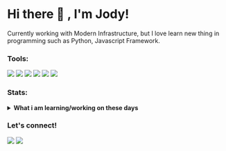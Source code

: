 # Hi there 👋 , I'm Jody!
Currently working with Modern Infrastructure, but I love learn new thing in programming such as Python, Javascript Framework.  

### Tools:
<p>
    <img src="https://img.shields.io/badge/OS-MacOS-blue?&logo=apple" />
    <img src="https://img.shields.io/badge/logo-ansible-red?style=for-the-badge&logo=ansible&label=%20" />
    <img src="https://img.shields.io/badge/logo-terraform-yellow?style=for-the-badge&logo=terraform&label=%20" />
    <img src="https://img.shields.io/badge/logo-gitlab-blue?style=for-the-badge&logo=gitlab&label=%20" />
    <img src="https://img.shields.io/badge/logo-jenkins-gray?style=for-the-badge&logo=jenkins&logoColor=white&label=%20" />
    <img src="https://img.shields.io/badge/Text%20Editor-Visual%20Studio%20Code-blue?&logo=visual%20studio%20code&logoColor=blue" />
</p>

### Stats:
<details>
 <summary><strong>What i am learning/working on these days</strong></summary>
    - 🔭 I’m currently working on Modern Infrastructure </br>
    - 🌱 I’m currently learning Python and Javascript Framework </br>
    - 💬 Ask me about anything.</br>
    - 📫 How to reach me: <a href="mailto:jodyheryanto18@gmail.com">Email me!</a>  </br>
    - 😄 Pronouns: He/Him </br>
    - ⚡ Fun fact: ... </br>
</details>

### Let's connect!
<p>
    <a href="https://jody.my.id" target="blank"><img src="https://img.shields.io/badge/Website-https://jody.my.id-green?" /></a>
    <a href="https://www.linkedin.com/in/jodyheryanto" target="blank"><img src="https://img.shields.io/badge/jody-heryanto?style=flat&logo=linkedin" /></a>
</p>

<!--
**jodyheryanto/jodyheryanto** is a ✨ _special_ ✨ repository because its `README.md` (this file) appears on your GitHub profile.

Here are some ideas to get you started:

- 🔭 I’m currently working on ...
- 🌱 I’m currently learning ...
- 👯 I’m looking to collaborate on ...
- 🤔 I’m looking for help with ...
- 💬 Ask me about ...
- 📫 How to reach me: ...
- 😄 Pronouns: ...
- ⚡ Fun fact: ...
-->
